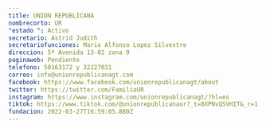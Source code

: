 ```yaml
---
title: UNION REPUBLICANA
nombrecorto: UR
"estado ": Activo
secretario: Astrid Judith
secretariofunciones: Mario Alfonso Lopez Silvestre
direccion: 5ª Avenida 13-82 zona 9
paginaweb: Pendiente
telefono: 50163172 y 32227031
correo: info@unionrepublicanagt.com
facebook: https://www.facebook.com/unionrepublicanagt/about
twitter: https://twitter.com/FamiliaUR
instagram: https://www.instagram.com/unionrepublicanagt/?hl=es
tiktok: https://www.tiktok.com/@unionrepublicanaur?_t=8XPNvQSVHIT&_r=1
fundacion: 2022-03-27T16:59:05.880Z
---
```

